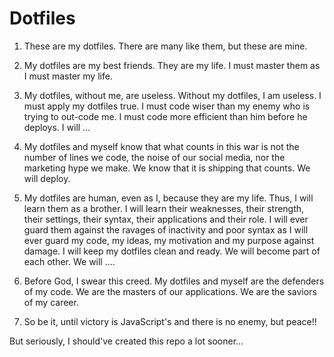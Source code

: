 # Dotfiles

<!-- https://www.usmcu.edu/Research/Marine-Corps-History-Division/Frequently-Requested-Topics/Marines-dotfiles-Creed/ -->

1. These are my dotfiles. There are many like them, but these are mine.

2. My dotfiles are my best friends. They are my life. I must master them as I must master my life.

3. My dotfiles, without me, are useless. Without my dotfiles, I am useless. I must apply my dotfiles true. I must code wiser than my enemy who is trying to out-code me. I must code more efficient than him before he deploys. I will …

4. My dotfiles and myself know that what counts in this war is not the number of lines we code, the noise of our social media, nor the marketing hype we make. We know that it is shipping that counts. We will deploy.

5. My dotfiles are human, even as I, because they are my life. Thus, I will learn them as a brother. I will learn their weaknesses, their strength, their settings, their syntax, their applications and their role. I will ever guard them against the ravages of inactivity and poor syntax as I will ever guard my code, my ideas, my motivation and my purpose against damage. I will keep my dotfiles clean and ready. We will become part of each other. We will ….

6. Before God, I swear this creed. My dotfiles and myself are the defenders of my code. We are the masters of our applications. We are the saviors of my career.

7. So be it, until victory is JavaScript's and there is no enemy, but peace!!

But seriously, I should've created this repo a lot sooner...
